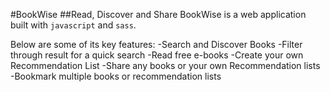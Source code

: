 #BookWise
##Read, Discover and Share
BookWise is a web application built with `javascript` and `sass`.

Below are some of its key features:
-Search and Discover Books
-Filter through result for a quick search
-Read free e-books
-Create your own Recommendation List
-Share any books or your own Recommendation lists
-Bookmark multiple books or recommendation lists 
